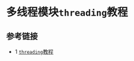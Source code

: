 # 多线程模块`threading`教程

## 


## 参考链接
* 1 [`threading`教程](https://realpython.com/intro-to-python-threading/)

